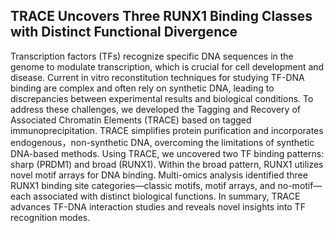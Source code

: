 ## **TRACE Uncovers Three RUNX1 Binding Classes with Distinct Functional Divergence**

Transcription factors (TFs) recognize specific DNA sequences in the genome to modulate transcription, which is crucial for cell development and disease. Current in vitro reconstitution techniques for studying TF-DNA binding are complex and often rely on synthetic DNA, leading to discrepancies between experimental results and biological conditions. To address these challenges, we developed the Tagging and Recovery of Associated Chromatin Elements (TRACE) based on tagged immunoprecipitation. TRACE simplifies protein purification and incorporates endogenous，non-synthetic DNA, overcoming the limitations of synthetic DNA-based methods. Using TRACE, we uncovered two TF binding patterns: sharp (PRDM1) and broad (RUNX1). Within the broad pattern, RUNX1 utilizes novel motif arrays for DNA binding. Multi-omics analysis identified three RUNX1 binding site categories—classic motifs, motif arrays, and no-motif—each associated with distinct biological functions. In summary, TRACE advances TF-DNA interaction studies and reveals novel insights into TF recognition modes.

